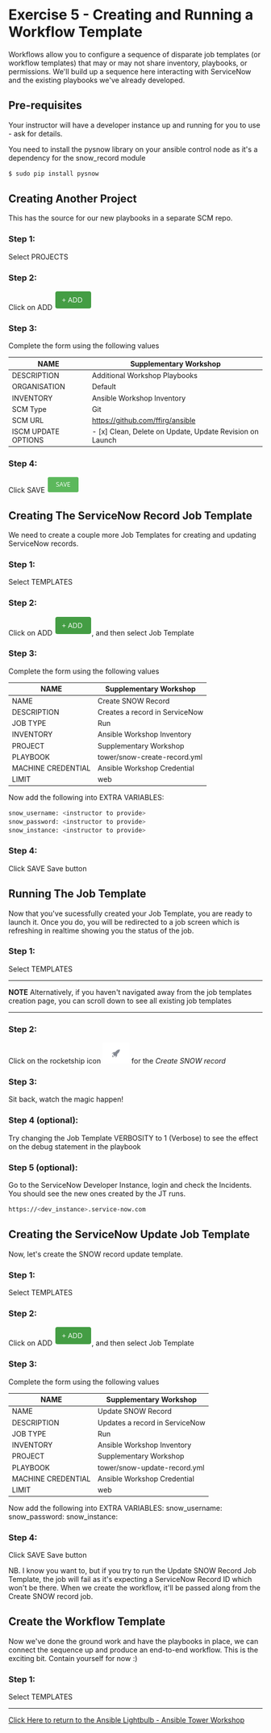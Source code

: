 # Exercise 5 - Creating and Running a Workflow Template

Workflows allow you to configure a sequence of disparate job templates (or workflow templates) that may or may not share inventory, playbooks, or permissions. We'll build up a sequence here interacting with ServiceNow and the existing playbooks we've already developed.

## Pre-requisites

Your instructor will have a developer instance up and running for you to use - ask for details.

You need to install the pysnow library on your ansible control node as it's a dependency for the snow_record module

```bash
$ sudo pip install pysnow
```

## Creating Another Project

This has the source for our new playbooks in a separate SCM repo. 

### Step 1:

Select PROJECTS

### Step 2:

Click on ADD ![Add button](at_add.png)

### Step 3:

Complete the form using the following values

NAME|Supplementary Workshop
----|---------------------------------
DESCRIPTION|Additional Workshop Playbooks
ORGANISATION|Default
INVENTORY|Ansible Workshop Inventory
SCM Type|Git
SCM URL| https://github.com/ffirg/ansible
ISCM UPDATE OPTIONS|- [x] Clean, Delete on Update, Update Revision on Launch

### Step 4:

Click SAVE ![Save button](at_save.png)


## Creating The ServiceNow Record Job Template

We need to create a couple more Job Templates for creating and updating ServiceNow records.

### Step 1:

Select TEMPLATES

### Step 2:

Click on ADD ![Add button](at_add.png), and then select Job Template

### Step 3:
Complete the form using the following values

NAME | Supplementary Workshop
-----|---------------------------------
NAME|Create SNOW Record
DESCRIPTION|Creates a record in ServiceNow
JOB TYPE|Run
INVENTORY|Ansible Workshop Inventory
PROJECT|Supplementary Workshop
PLAYBOOK|tower/snow-create-record.yml
MACHINE CREDENTIAL|Ansible Workshop Credential
LIMIT|web

Now add the following into EXTRA VARIABLES:
```bash
snow_username: <instructor to provide>
snow_password: <instructor to provide> 
snow_instance: <instructor to provide>
```

### Step 4:
Click SAVE Save button 

## Running The Job Template

Now that you've sucessfully created your Job Template, you are ready to launch it.
Once you do, you will be redirected to a job screen which is refreshing in realtime
showing you the status of the job.


### Step 1:

Select TEMPLATES

---
**NOTE**
Alternatively, if you haven't navigated away from the job templates creation page, you can scroll down to see all existing job templates

---

### Step 2:

Click on the rocketship icon ![Launch button](at_launch_icon.png) for the *Create SNOW record*

### Step 3:

Sit back, watch the magic happen!


### Step 4 (optional):

Try changing the Job Template VERBOSITY to 1 (Verbose) to see the effect on the debug statement in the playbook

### Step 5 (optional):

Go to the ServiceNow Developer Instance, login and check the Incidents. You should see the new ones created by the JT runs.

```bash
https://<dev_instance>.service-now.com
```

## Creating the ServiceNow Update Job Template

Now, let's create the SNOW record update template.

### Step 1:
Select TEMPLATES

### Step 2:

Click on ADD ![Add button](at_add.png), and then select Job Template

### Step 3:
Complete the form using the following values

NAME | Supplementary Workshop
-----|---------------------------------
NAME|Update SNOW Record
DESCRIPTION|Updates a record in ServiceNow
JOB TYPE|Run
INVENTORY|Ansible Workshop Inventory
PROJECT|Supplementary Workshop
PLAYBOOK|tower/snow-update-record.yml
MACHINE CREDENTIAL|Ansible Workshop Credential
LIMIT|web

Now add the following into EXTRA VARIABLES:
snow_username: <instructor to provide>
snow_password: <instructor to provide> 
snow_instance: <instructor to provide>

### Step 4:
Click SAVE Save button 

NB. I know you want to, but if you try to run the Update SNOW Record Job Template, the job will fail as it's expecting a ServiceNow Record ID which won't be there. When we create the workflow, it'll be passed along from the Create SNOW record job. 


## Create the Workflow Template

Now we've done the ground work and have the playbooks in place, we can connect the sequence up and produce an end-to-end workflow.
This is the exciting bit. Contain yourself for now :)

### Step 1:

Select TEMPLATES 


---

[Click Here to return to the Ansible Lightbulb - Ansible Tower Workshop](../README.md)
